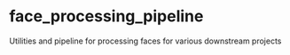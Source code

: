 # face_processing_pipeline
Utilities and pipeline for processing faces for various downstream projects
